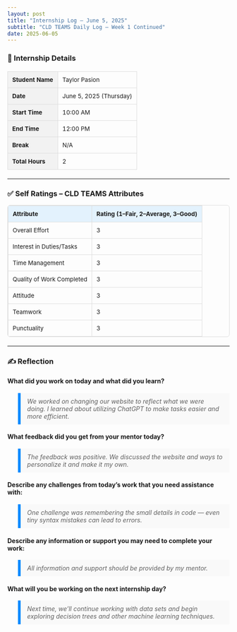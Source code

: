 ```yaml
---
layout: post
title: "Internship Log – June 5, 2025"
subtitle: "CLD TEAMS Daily Log – Week 1 Continued"
date: 2025-06-05
---
```


<style>
  .log-table {
    width: 100%;
    border-collapse: collapse;
    margin: 20px 0;
    font-size: 0.95em;
  }
  .log-table th, .log-table td {
    border: 1px solid #ddd;
    padding: 10px;
    text-align: left;
  }
  .log-table th {
    background-color: #f2f2f2;
  }
  .rating-table {
    margin-top: 10px;
    border: 1px solid #ddd;
    border-radius: 6px;
    overflow: hidden;
  }
  .rating-table th {
    background-color: #E3F2FD;
  }
  .section-title {
    font-size: 1.2em;
    color: #008AFF;
    margin-top: 1.5em;
  }
  blockquote {
    background: #f9f9f9;
    border-left: 6px solid #008AFF;
    padding: 10px 15px;
    font-style: italic;
  }
</style>

### 📝 Internship Details

<table class="log-table">
  <tr><th>Student Name</th><td>Taylor Pasion</td></tr>
  <tr><th>Date</th><td>June 5, 2025 (Thursday)</td></tr>
  <tr><th>Start Time</th><td>10:00 AM</td></tr>
  <tr><th>End Time</th><td>12:00 PM</td></tr>
  <tr><th>Break</th><td>N/A</td></tr>
  <tr><th>Total Hours</th><td>2</td></tr>
</table>

---

### ✅ Self Ratings – CLD TEAMS Attributes

<table class="log-table rating-table">
  <tr><th>Attribute</th><th>Rating (1–Fair, 2–Average, 3–Good)</th></tr>
  <tr><td>Overall Effort</td><td>3</td></tr>
  <tr><td>Interest in Duties/Tasks</td><td>3</td></tr>
  <tr><td>Time Management</td><td>3</td></tr>
  <tr><td>Quality of Work Completed</td><td>3</td></tr>
  <tr><td>Attitude</td><td>3</td></tr>
  <tr><td>Teamwork</td><td>3</td></tr>
  <tr><td>Punctuality</td><td>3</td></tr>
</table>

---

### ✍️ Reflection

#### What did you work on today and what did you learn?

<blockquote>
We worked on changing our website to reflect what we were doing. I learned about utilizing ChatGPT to make tasks easier and more efficient.
</blockquote>

#### What feedback did you get from your mentor today?

<blockquote>
The feedback was positive. We discussed the website and ways to personalize it and make it my own.
</blockquote>

#### Describe any challenges from today’s work that you need assistance with:

<blockquote>
One challenge was remembering the small details in code — even tiny syntax mistakes can lead to errors.
</blockquote>

#### Describe any information or support you may need to complete your work:

<blockquote>
All information and support should be provided by my mentor.
</blockquote>

#### What will you be working on the next internship day?

<blockquote>
Next time, we’ll continue working with data sets and begin exploring decision trees and other machine learning techniques.
</blockquote>
